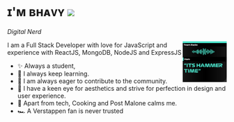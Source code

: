 
<!--
**bhavymehta/bhavymehta** is a ✨ _special_ ✨ repository because its `README.md` (this file) appears on your GitHub profile.

Here are some ideas to get you started:

- 🔭 I’m currently working on ...
- 🌱 I’m currently learning ...
- 👯 I’m looking to collaborate on ...
- 🤔 I’m looking for help with ...
- 💬 Ask me about ...
- 📫 How to reach me: ...
- 😄 Pronouns: ..
- ⚡ Fun fact: ...
-->


<!--Header Name-->
# ɪ'ᴍ ʙʜᴀᴠʏ <img src="https://emojis.slackmojis.com/emojis/images/1531849430/4246/blob-sunglasses.gif?1531849430" width="30"/> 
*Digital Nerd*
<br /> 
<div>
  <img align="right" width="20%" src="https://github.com/bhavymehta/bhavymehta/blob/main/lew.svg"> 
</div>


<!--Start Intro-->               
<p align="left">I am a Full Stack Developer with love for JavaScript and experience with ReactJS, MongoDB, NodeJS and ExpressJS</p>

- ✨ Always a student,
- 🌱 I always keep learning.
- 🙇 I am always eager to contribute to the community.
- 💅 I have a keen eye for aesthetics and strive for perfection in design and user experience.
- 🙏 Apart from tech, Cooking and Post Malone calms me.
- 🏎️ A Verstappen fan is never trusted
<!--End Intro-->
